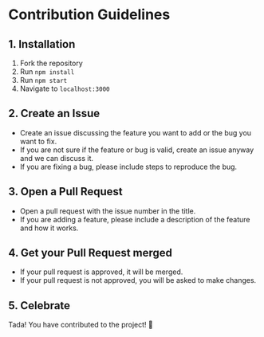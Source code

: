 # Contribution Guidelines

## 1. Installation
1. Fork the repository
2. Run `npm install`
3. Run `npm start`
4. Navigate to `localhost:3000`

## 2. Create an Issue
- Create an issue discussing the feature you want to add or the bug you want to fix.
- If you are not sure if the feature or bug is valid, create an issue anyway and we can discuss it.
- If you are fixing a bug, please include steps to reproduce the bug.


## 3. Open a Pull Request
- Open a pull request with the issue number in the title.
- If you are adding a feature, please include a description of the feature and how it works.


## 4. Get your Pull Request merged
- If your pull request is approved, it will be merged.
- If your pull request is not approved, you will be asked to make changes.


## 5. Celebrate
Tada! You have contributed to the project! 🎉